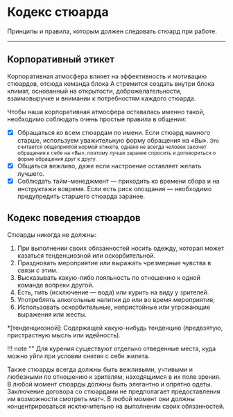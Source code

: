 # Кодекс стюарда
Принципы и правила, которым должен следовать стюард при работе.

---

## Корпоративный этикет

Корпоративная атмосфера влияет на эффективность и мотивацию стюардов, отсюда команда блока А стремится создать внутри блока климат, основанный на открытости, доброжелательности, взаимовыручке и внимании к потребностям каждого стюарда.

Чтобы наша корпоративная атмосфера оставалась именно такой, необходимо соблюдать очень простые правила в общении:

<div class="result" markdown>

- [X] Обращаться ко всем стюардам по имени. Если стюард намного старше, используем уважительную форму обращения на «Вы».
      <small>Это считается общеприятой нормой этикета, однако не всегда человек захочет обращения к себе на «Вы», поэтому лучше заранее спросить и договориться о форме обращения друг к другу.</small>
- [X] Общаться вежливо, даже если настроение оставляет желать лучшего.
- [X] Соблюдать тайм-менеджмент — приходить ко времени сбора и на инструктажи вовремя. Если есть риск опоздания — необходимо предупредить старшего стюарда заранее.
    
</div>

## Кодекс поведения стюардов 

Стюарды никогда не должны:

1. При выполнении своих обязанностей носить одежду, которая может казаться тенденциозной или оскорбительной.
2. Праздновать мероприятие или выражать чрезмерные чувства в связи с этим.
3. Высказывать какую-либо лояльность по отношению к одной команде вопреки другой.
4. Есть, пить (исключение — вода) или курить на виду у зрителей.
5. Употреблять алкогольные напитки до или во время мероприятия;
6. Использовать оскорбительные, непристойные или угрожающие выражения или жесты.

*[тенденциозной]: Содержащей какую-нибудь тенденцию (предвзятую, пристрастную мысль или идейность).

!!! note ""
    Для курения существуют отдельно отведенные места, куда можно уйти при условии снятия с себя жилета.

Также стюарды всегда должны быть вежливыми, учтивыми и любезными по отношению к зрителям, находящимся в их поле зрения. В любой момент стюарды должны быть элегантно и опрятно одеты. Заключение договора со стюардами не предполагает предоставления им возможности смотреть матч. В любой момент они должны концентрироваться исключительно на выполнении своих обязанностей.
